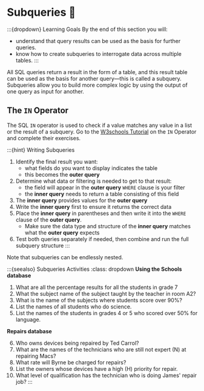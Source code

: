 # Subqueries 📝

:::{dropdown} Learning Goals
By the end of this section you will:
- understand that query results can be used as the basis for further queries.
- know how to create subqueries to interrogate data across multiple tables.
:::

All SQL queries return a result in the form of a table, and this result table can be used as the basis for another query—this is called a subquery. Subqueries allow you to build more complex logic by using the output of one query as input for another.

## The `IN` Operator

The SQL `IN` operator is used to check if a value matches any value in a list or the result of a subquery. Go to the [W3schools Tutorial](https://www.w3schools.com/sql/sql_in.asp) on the `IN` Operator and complete their exercises.

:::{hint} Writing Subqueries
1. Identify the final result you want:
   - what fields do you want to display indicates the table
   - this becomes the **outer query**
2. Determine what data or filtering is needed to get to that result:
   - the field will appear in the **outer query** `WHERE` clause is your filter
   - the **inner query** needs to return a table consisting of this field
3. The **inner query** provides values for the **outer query**
4. Write the **inner query** first to ensure it returns the correct data
5. Place the **inner query** in parentheses and then write it into the `WHERE` clause of the **outer query**.
   - Make sure the data type and structure of the **inner query** matches what the **outer query** expects
6. Test both queries separately if needed, then combine and run the full subquery structure
:::

Note that subqueries can be endlessly nested.

:::{seealso} Subqueries Activities
:class: dropdown
**Using the Schools database**

1. What are all the percentage results for all the students in grade 7
2. What the subject name of the subject taught by the teacher in room A2?
3. What is the name of the subjects where students score over 90%?
4. List the names of all students who do science.
5. List the names of the students in grades 4 or 5 who scored over 50% for language.

**Repairs database**

6. Who owns devices being repaired by Ted Carrol?
7. What are the names of the technicians who are still not expert (N) at repairing Macs?
8. What rate will Byrne be charged for repairs?
9. List the owners whose devices have a high (H) priority for repair.
10.  What level of qualification has the technician who is doing James' repair job?
:::
